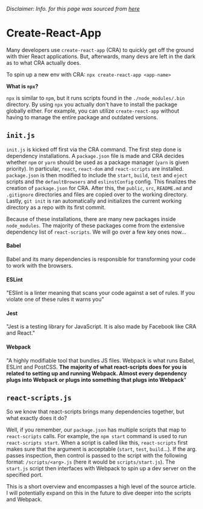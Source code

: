 *Disclaimer: Info. for this page was sourced from [here](https://levelup.gitconnected.com/what-does-create-react-app-actually-do-73c899443d61)*

# Create-React-App

Many developers use `create-react-app` (CRA) to quickly get off the ground with thier React applications. But, afterwards, many devs are left in the dark as to what CRA actually does.

To spin up a new env with CRA: `npx create-react-app <app-name>`

**What is `npx`?**

`npx` is similar to `npm`, but it runs scripts found in the `./node_modules/.bin` directory. By using `npx` you actually don't have to install the package globally either. For example, you can utilize `create-react-app` without having to manage the entire package and outdated versions.

## `init.js`
`init.js` is kicked off first via the CRA command. The first step done is dependency installations. A `package.json` file is made and CRA decides whether `npm` or `yarn` should be used as a package manager (`yarn` is given priority). In particular, `react`, `react-dom` and `react-scripts` are installed. `package.json` is then modified to include the `start`, `build`, `test` and `eject` scripts and the `defaultBrowsers` and `eslinstConfig` config. This finalizes the creation of `package.json` for CRA. After this, the `public`, `src`, `README.md` and `.gitignore` directories and files are copied over to the working directory. Lastly, `git init` is ran automatically and initializes the current working directory as a repo with its first commit.

Because of these installations, there are many new packages inside `node_modules`. The majority of these packages come from the extensive dependency list of `react-scripts`. We will go over a few key ones now...

#### Babel
Babel and its many dependencies is responsible for transforming your code to work with the browsers.

#### ESLint
"ESlint is a linter meaning that scans your code against a set of rules. If you violate one of these rules it warns you"

#### Jest
"Jest is a testing library for JavaScript. It is also made by Facebook like CRA and React."

#### Webpack
"A highly modifiable tool that bundles JS files. Webpack is what runs Babel, ESLint and PostCSS. **The majority of what react-scripts does for you is related to setting up and running Webpack. Almost every dependency plugs into Webpack or plugs into something that plugs into Webpack**"

## `react-scripts.js`
So we know that react-scripts brings many dependencies together, but what exactly does it do?

Well, if you remember, our `package.json` has multiple scripts that map to `react-scripts` calls. For example, the `npm start` command is used to run `react-scripts start`. When a script is called like this, `react-scripts` first makes sure that the argument is acceptable (`start`, `test`, `build`...). If the arg. passes inspection, then control is passed to the script with the following format: `/scripts/<arg>.js` (here it would be `scripts/start.js`). The `start.js` script then interfaces with Webpack to spin up a dev server on the specified port.

This is a short overview and encompasses a high level of the source article. I will potentially expand on this in the future to dive deeper into the scripts and Webpack.